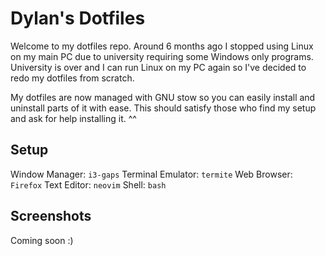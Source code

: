 # Dylan's Dotfiles

Welcome to my dotfiles repo. Around 6 months ago I stopped using Linux on my main PC due to university requiring some Windows only programs. University is over and I can run Linux on my PC again so I've decided to redo my dotfiles from scratch.

My dotfiles are now managed with GNU stow so you can easily install and uninstall parts of it with ease. This should satisfy those who find my setup and ask for help installing it. \^\^


## Setup

Window Manager: `i3-gaps`
Terminal Emulator: `termite`
Web Browser: `Firefox`
Text Editor: `neovim`
Shell: `bash`


## Screenshots

Coming soon :)
